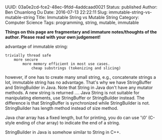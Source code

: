 UUID: 03a0e2cd-fce2-48ec-9fdd-4addcaad0021
Status: published
Author: Ben Chuanlong Du
Date: 2016-07-13 22:22:11
Slug: immutable-string-vs-mutable-string
Title: Immutable String vs Mutable String
Category: Computer Science
Tags: programming, string, mutable, immutable

**Things on this page are fragmentary and immature notes/thoughts of the author. Please read with your own judgement!**
 

advantage of immutable string:

    trivially thread safe
        more secure
            more memory efficient in most use cases.
                cheap substrings (tokenizing and slicing)

however, if one has to create many small string, 
e.g., concatenate strings a lot, immutable string has no advantage.
That's why we have StringBuffer and StringBuilder in Java.
Note that String in Java don't have any mutator methods. 
A new string is returned ....
Java String is not suitable for manipulating elements,
use StringBuffer or StringBuilder instead.
The difference is that StringBuffer is synchronized 
while StringBuilder is not.
StringBuilder has length method instead of size method.


Java char array has a fixed length, but for printing, 
you do can use '\0' (C-style ending of char array) to indicate the end of a string.

StringBuilder in Java is somehow similar to String in C++.

